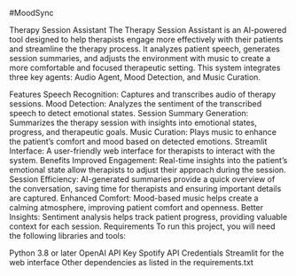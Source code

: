#MoodSync


Therapy Session Assistant
The Therapy Session Assistant is an AI-powered tool designed to help therapists engage more effectively with their patients and streamline the therapy process. It analyzes patient speech, generates session summaries, and adjusts the environment with music to create a more comfortable and focused therapeutic setting. This system integrates three key agents: Audio Agent, Mood Detection, and Music Curation.

Features
Speech Recognition: Captures and transcribes audio of therapy sessions.
Mood Detection: Analyzes the sentiment of the transcribed speech to detect emotional states.
Session Summary Generation: Summarizes the therapy session with insights into emotional states, progress, and therapeutic goals.
Music Curation: Plays music to enhance the patient’s comfort and mood based on detected emotions.
Streamlit Interface: A user-friendly web interface for therapists to interact with the system.
Benefits
Improved Engagement: Real-time insights into the patient’s emotional state allow therapists to adjust their approach during the session.
Session Efficiency: AI-generated summaries provide a quick overview of the conversation, saving time for therapists and ensuring important details are captured.
Enhanced Comfort: Mood-based music helps create a calming atmosphere, improving patient comfort and openness.
Better Insights: Sentiment analysis helps track patient progress, providing valuable context for each session.
Requirements
To run this project, you will need the following libraries and tools:

Python 3.8 or later
OpenAI API Key
Spotify API Credentials
Streamlit for the web interface
Other dependencies as listed in the requirements.txt
